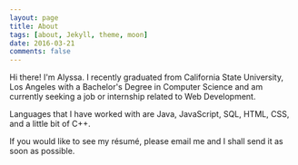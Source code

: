 ```yaml
---
layout: page
title: About
tags: [about, Jekyll, theme, moon]
date: 2016-03-21
comments: false
---
```


Hi there! I'm Alyssa. I recently graduated from California State University, Los Angeles with a Bachelor's Degree in Computer Science and am currently seeking a job or internship related to Web Development.

Languages that I have worked with are Java, JavaScript, SQL, HTML, CSS, and a little bit of C++.

If you would like to see my résumé, please email me and I shall send it as soon as possible.

